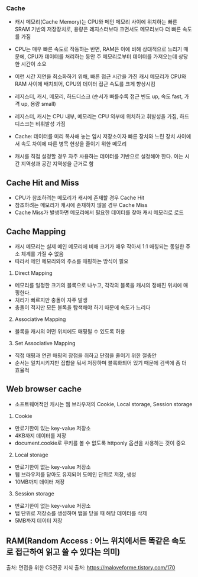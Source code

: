 ### Cache

- 캐시 메모리(Cache Memory)는 CPU와 메인 메모리 사이에 위치하는 빠른 SRAM 기반의 저장장치로, 용량은 레지스터보다 크면서도 메모리보다 더 빠른 속도를 가짐
- CPU는 매우 빠른 속도로 작동하는 반면, RAM은 이에 비해 상대적으로 느리기 때문에, CPU가 데이터를 처리하는 동안 주 메모리로부터 데이터를 가져오는데 상당한 시간이 소요
- 이런 시간 지연을 최소화하기 위해, 빠른 접근 시간을 가진 캐시 메모리가 CPU와 RAM 사이에 배치되어, CPU의 데이터 접근 속도를 크게 향상시킴
- 레지스터, 캐시, 메모리, 하드디스크 (순서가 빠를수록 접근 빈도 up, 속도 fast, 가격 up, 용량 small)
- 레지스터, 캐시는 CPU 내부, 메모리는 CPU 외부에 위치하고 휘발성을 가짐, 하드디스크는 비휘발성 가짐

- Cache: 데이터를 미리 복사해 놓는 임시 저장소이자 빠른 장치와 느린 장치 사이에서 속도 차이에 따른 병목 현상을 줄이기 위한 메모리
- 캐시를 직접 설정할 경우 자주 사용하는 데이터를 기반으로 설정해야 한다. 이는 시간 지역성과 공간 지역성을 근거로 함

## Cache Hit and Miss

- CPU가 참조하려는 메모리가 캐시에 존재할 경우 Cache Hit
- 참조하려는 메모리가 캐시에 존재하지 않을 경우 Cache Miss
- Cache Miss가 발생하면 메모리에서 필요한 데이터를 찾아 캐시 메모리로 로드

## Cache Mapping

- 캐시 메모리는 실제 메인 메모리에 비해 크기가 매우 작아서 1:1 매칭되는 동일한 주소 체계를 가질 수 없음
- 따라서 메인 메모리와의 주소를 매핑하는 방식이 필요

1. Direct Mapping

- 메모리를 일정한 크기의 블록으로 나누고, 각각의 블록을 캐시의 정해진 위치에 매핑한다.
- 처리가 빠르지만 충돌이 자주 발생
- 충돌이 적지만 모든 블록을 탐색해야 하기 때문에 속도가 느리다

2. Associative Mapping

- 블록을 캐시의 어떤 위치에도 매핑될 수 있도록 허용

3. Set Associative Mapping

- 직접 매핑과 연관 매핑의 장점을 취하고 단점을 줄이기 위한 절충안
- 순서는 일치시키지만 집합을 둬서 저장하며 블록화되어 있기 때문에 검색에 좀 더 효율적

## Web browser cache

- 소프트웨어적인 캐시는 웹 브라우저의 Cookie, Local storage, Session storage

1. Cookie

- 만료기한이 있는 key-value 저장소
- 4KB까지 데이터를 저장
- document.cookie로 쿠키를 볼 수 없도록 httponly 옵션을 사용하는 것이 중요

2. Local storage

- 만료기한이 없는 key-value 저장소
- 웹 브라우저를 닫아도 유지되며 도메인 단위로 저장, 생성
- 10MB까지 데이터 저장

3. Session storage

- 만료기한이 없는 key-value 저장소
- 탭 단위로 저장소를 생성하며 탭을 닫을 때 해당 데이터를 삭제
- 5MB까지 데이터 저장

## RAM(Random Access : 어느 위치에서든 똑같은 속도로 접근하여 읽고 쓸 수 있다는 의미)

출처: 면접을 위한 CS전공 지식
출처: https://maloveforme.tistory.com/170
